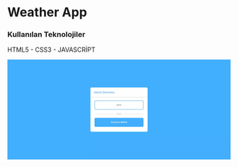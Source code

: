 <h1>Weather App</h1>
<h3>Kullanılan Teknolojiler</h3>
<p>HTML5 - CSS3 - JAVASCRİPT</p>

<img src="/onizleme.gif">
